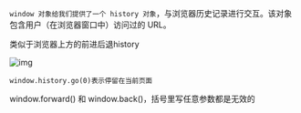 `window 对象给我们提供了一个 history 对象`，与浏览器历史记录进行交互。该对象包含用户（在浏览器窗口中）访问过的 URL。

类似于浏览器上方的前进后退history

![img](https://api2.mubu.com/v3/document_image/ff513f59-2c34-4018-8beb-892bad823511-10071129.jpg)

`window.history.go(0)表示停留在当前页面`

window.forward() 和 window.back()，括号里写任意参数都是无效的